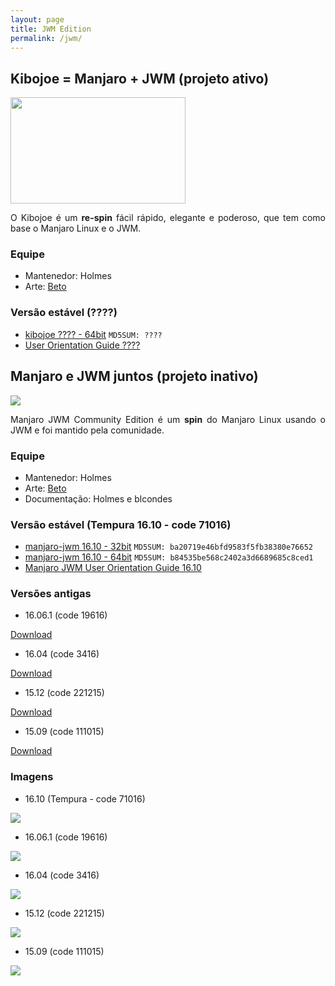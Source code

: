 ```yaml
---
layout: page
title: JWM Edition
permalink: /jwm/
---
```


## Kibojoe = Manjaro + JWM (projeto ativo)

<img width="280" height="170" src="http://www.auplod.com/u/odulpa956db.png"/>

<p style="text-align: justify;">O Kibojoe é um <strong>re-spin</strong> fácil rápido, elegante e poderoso, que tem como base o Manjaro Linux e o JWM.</p>

### Equipe

* Mantenedor: Holmes
* Arte: [Beto](https://github.com/betos-graphics)

### Versão estável (????)

* [kibojoe ???? - 64bit](http://kibojoe.org/download.html) `MD5SUM: ????`
* [User Orientation Guide ????](http://kibojoe.org/download.html)

## Manjaro e JWM juntos (projeto inativo)

<img src="http://www.auplod.com/u/opauld7e9a7.png">

<p style="text-align: justify;">Manjaro JWM Community Edition é um <strong>spin</strong> do Manjaro Linux usando o JWM e foi mantido pela comunidade.</p> 

### Equipe

* Mantenedor: Holmes
* Arte: [Beto](https://github.com/betos-graphics)
* Documentação: Holmes e blcondes

### Versão estável (Tempura 16.10 - code 71016)

* [manjaro-jwm 16.10 - 32bit](https://sourceforge.net/projects/holmeslinux/files/Manjaro%20JWM%2016.06.1/Code%2019616/manjaro-jwm-community-16.06.1-i686-19616.iso/download) `MD5SUM: ba20719e46bfd9583f5fb38380e76652`
* [manjaro-jwm 16.10 - 64bit](https://sourceforge.net/projects/holmeslinux/files/Manjaro%20JWM%2016.06.1/Code%2019616/manjaro-jwm-community-16.06.1-x86_64-19616.iso/download) `MD5SUM: b84535be568c2402a3d6689685c8ced1`
* [Manjaro JWM User Orientation Guide 16.10](https://sourceforge.net/projects/holmeslinux/files/Documentation/User_Orientation_Guide-16.10.pdf/download)

### Versões antigas

* 16.06.1 (code 19616)

[Download](https://sourceforge.net/projects/holmeslinux/files/Manjaro%20JWM%2016.06.1/)

* 16.04 (code 3416)

[Download](https://sourceforge.net/projects/holmeslinux/files/Manjaro%20JWM%2016.04/Code%203416/) 

* 15.12 (code 221215)

[Download](https://sourceforge.net/projects/holmeslinux/files/Manjaro%20JWM%2015.12/Code%20221215/)

* 15.09 (code 111015)

[Download](https://sourceforge.net/projects/holmeslinux/files/Manjaro%20JWM%2015.09-1/Code%20111015/)

### Imagens

* 16.10 (Tempura - code 71016)

<img src="http://wstaw.org/m/2016/10/08/img1.png">  

* 16.06.1 (code 19616)

<img src="http://i.imgur.com/JWeuGL5.png">

* 16.04 (code 3416)

<img src="http://i.imgur.com/1Xosxvr.png">

* 15.12 (code 221215)

<img src="http://i.imgur.com/aPmwW1p.png">

* 15.09 (code 111015)

<img src="http://i.imgur.com/CDwu3iE.png">
